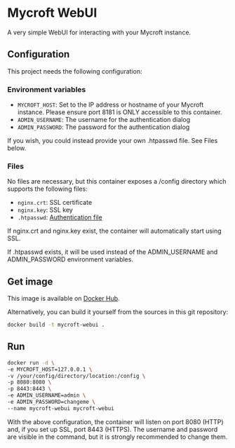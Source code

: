 # Mycroft WebUI
A very simple WebUI for interacting with your Mycroft instance.

## Configuration
This project needs the following configuration:

### Environment variables
- `MYCROFT_HOST`: Set to the IP address or hostname of your Mycroft instance. Please ensure port 8181 is ONLY accessible to this container.
- `ADMIN_USERNAME`: The username for the authentication dialog
- `ADMIN_PASSWORD`: The password for the authentication dialog

If you wish, you could instead provide your own .htpasswd file. See Files below.

### Files
No files are necessary, but this container exposes a /config directory which supports the following files:
- `nginx.crt`: SSL certificate
- `nginx.key`: SSL key
- `.htpasswd`: [Authentication file](https://docs.nginx.com/nginx/admin-guide/security-controls/configuring-http-basic-authentication/#creating-a-password-file)

If nginx.crt and nginx.key exist, the container will automatically start using SSL.

If .htpasswd exists, it will be used instead of the ADMIN_USERNAME and ADMIN_PASSWORD environment variables.

## Get image
This image is available on [Docker Hub](https://hub.docker.com/r/thelastproject/mycroft-webui).

Alternatively, you can build it yourself from the sources in this git repository:

```bash
docker build -t mycroft-webui .
```

## Run

```bash
docker run -d \
-e MYCROFT_HOST=127.0.0.1 \
-v /your/config/directory/location:/config \
-p 8080:8080 \
-p 8443:8443 \
-e ADMIN_USERNAME=admin \
-e ADMIN_PASSWORD=changeme \
--name mycroft-webui mycroft-webui
```

With the above configuration, the container will listen on port 8080 (HTTP) and, if you set up SSL, port 8443 (HTTPS). The username and password are visible in the command, but it is strongly recommended to change them.
